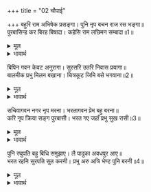 +++
title = "02 चौपाई"

+++
बहुरि राम अभिषेक प्रसङ्गा। पुनि नृप बचन राज रस भङ्गा॥  
पुरबासिन्ह कर बिरह बिषादा। कहेसि राम लछिमन सम्बादा॥1॥  

<details><summary>मूल</summary>

बहुरि राम अभिषेक प्रसङ्गा। पुनि नृप बचन राज रस भङ्गा॥  
पुरबासिन्ह कर बिरह बिषादा। कहेसि राम लछिमन सम्बादा॥1॥  
</details>

<details><summary>भावार्थ</summary>

फिर श्री रामजी के राज्याभिषेक का प्रसङ्ग फिर राजा दशरथजी के वचन से राजरस (राज्याभिषेक के आनन्द) में भङ्ग पडना, फिर नगर निवासियों का विरह, विषाद और श्री राम-लक्ष्मण का संवाद (बातचीत) कहा॥1॥  
</details>

बिपिन गवन केवट अनुरागा। सुरसरि उतरि निवास प्रयागा॥  
बालमीक प्रभु मिलन बखाना। चित्रकूट जिमि बसे भगवाना॥2॥  

<details><summary>मूल</summary>

बिपिन गवन केवट अनुरागा। सुरसरि उतरि निवास प्रयागा॥  
बालमीक प्रभु मिलन बखाना। चित्रकूट जिमि बसे भगवाना॥2॥  
</details>

<details><summary>भावार्थ</summary>

श्री राम का वनगमन, केवट का प्रेम, गङ्गाजी से पार उतरकर प्रयाग में निवास, वाल्मीकिजी और प्रभु श्री रामजी का मिलन और जैसे भगवान्‌ चित्रकूट में बसे, वह सब कहा॥2॥  
</details>

सचिवागवन नगर नृप मरना। भरतागवन प्रेम बहु बरना॥  
करि नृप क्रिया सङ्ग पुरबासी। भरत गए जहाँ प्रभु सुख रासी॥3॥  

<details><summary>मूल</summary>

सचिवागवन नगर नृप मरना। भरतागवन प्रेम बहु बरना॥  
करि नृप क्रिया सङ्ग पुरबासी। भरत गए जहाँ प्रभु सुख रासी॥3॥  
</details>

<details><summary>भावार्थ</summary>

फिर मन्त्री सुमन्त्रजी का नगर में लौटना, राजा दशरथजी का मरण, भरतजी का (ननिहाल से) अयोध्या में आना और उनके प्रेम का बहुत वर्णन किया। राजा की अन्त्येष्टि क्रिया करके नगर निवासियों को साथ लेकर भरतजी वहाँ गए जहाँ सुख की राशि प्रभु श्री रामचन्द्रजी थे॥3॥  
</details>

पुनि रघुपति बहु बिधि समुझाए। लै पादुका अवधपुर आए॥  
भरत रहनि सुरपति सुत करनी। प्रभु अरु अत्रि भेण्ट पुनि बरनी॥4॥  

<details><summary>मूल</summary>

पुनि रघुपति बहु बिधि समुझाए। लै पादुका अवधपुर आए॥  
भरत रहनि सुरपति सुत करनी। प्रभु अरु अत्रि भेण्ट पुनि बरनी॥4॥  
</details>

<details><summary>भावार्थ</summary>

फिर श्री रघुनाथजी ने उनको बहुत प्रकार से समझाया, जिससे वे खडाऊँ लेकर अयोध्यापुरी लौट आए, यह सब कथा कही। भरतजी की नन्दीग्राम में रहने की रीति, इन्द्रपुत्र जयन्त की नीच करनी और फिर प्रभु श्री रामचन्द्रजी और अत्रिजी का मिलाप वर्णन किया॥4॥  
</details>

<div class="audioEmbed"  caption="AIR-वाचनम्" src="https://archive
.org/download/rAmcharitmAnas-AIR/EPI-378.mp3"></div>
